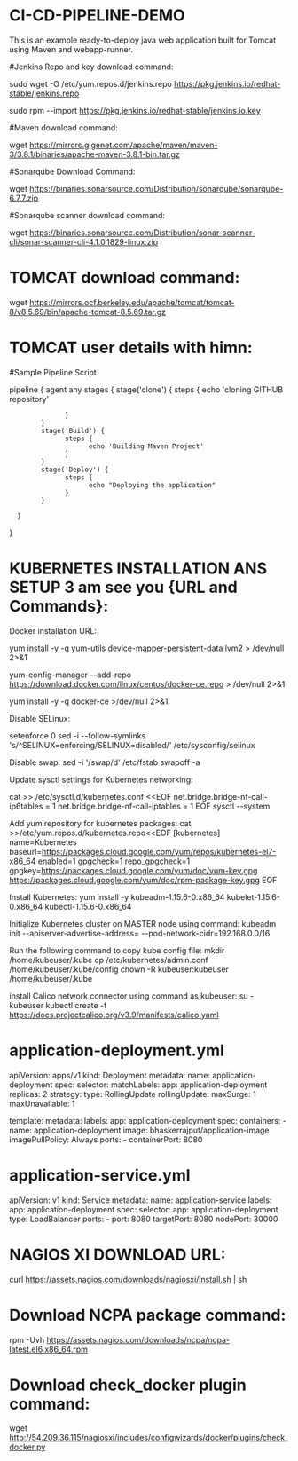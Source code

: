 # CI-CD-PIPELINE-DEMO

This is an example ready-to-deploy java web application built for Tomcat using Maven and webapp-runner.

#Jenkins Repo and key download command:

sudo wget -O /etc/yum.repos.d/jenkins.repo https://pkg.jenkins.io/redhat-stable/jenkins.repo

sudo rpm --import https://pkg.jenkins.io/redhat-stable/jenkins.io.key

#Maven download command:

wget https://mirrors.gigenet.com/apache/maven/maven-3/3.8.1/binaries/apache-maven-3.8.1-bin.tar.gz

#Sonarqube Download Command:

wget https://binaries.sonarsource.com/Distribution/sonarqube/sonarqube-6.7.7.zip

#Sonarqube scanner download command:

wget https://binaries.sonarsource.com/Distribution/sonar-scanner-cli/sonar-scanner-cli-4.1.0.1829-linux.zip

# TOMCAT download command:

wget https://mirrors.ocf.berkeley.edu/apache/tomcat/tomcat-8/v8.5.69/bin/apache-tomcat-8.5.69.tar.gz

# TOMCAT user details with himn:
  <role rolename="manager-script"/>
  <role rolename="manager-gui"/>
  <user username="tomcat" password="tomcat" roles="manager-script,manager-gui"/>
  
  
#Sample Pipeline Script.

pipeline {
      agent any
      stages {
            stage('clone') {
                  steps {
                        echo 'cloning GITHUB repository'
                    
                  }
            }
            stage('Build') {
                  steps {
                        echo 'Building Maven Project'
                  }
            }
            stage('Deploy') {
                  steps {
                        echo "Deploying the application"
                  }
            }
          
      }
}

# KUBERNETES INSTALLATION ANS SETUP 3 am see you {URL and Commands}:

Docker installation URL:

yum install -y -q yum-utils device-mapper-persistent-data lvm2 > /dev/null 2>&1

yum-config-manager --add-repo https://download.docker.com/linux/centos/docker-ce.repo > /dev/null 2>&1

yum install -y -q docker-ce >/dev/null 2>&1

Disable SELinux:

setenforce 0
sed -i --follow-symlinks 's/^SELINUX=enforcing/SELINUX=disabled/' /etc/sysconfig/selinux

Disable swap:
sed -i '/swap/d' /etc/fstab
swapoff -a

Update sysctl settings for Kubernetes networking:

cat >> /etc/sysctl.d/kubernetes.conf <<EOF
net.bridge.bridge-nf-call-ip6tables = 1
net.bridge.bridge-nf-call-iptables = 1
EOF
sysctl --system
                                           
Add yum repository for kubernetes packages:
cat >>/etc/yum.repos.d/kubernetes.repo<<EOF
[kubernetes]
name=Kubernetes
baseurl=https://packages.cloud.google.com/yum/repos/kubernetes-el7-x86_64
enabled=1
gpgcheck=1
repo_gpgcheck=1
gpgkey=https://packages.cloud.google.com/yum/doc/yum-key.gpg
        https://packages.cloud.google.com/yum/doc/rpm-package-key.gpg
EOF
  
Install Kubernetes:
yum install -y kubeadm-1.15.6-0.x86_64 kubelet-1.15.6-0.x86_64 kubectl-1.15.6-0.x86_64
  
Initialize Kubernetes cluster on MASTER node using command:
kubeadm init --apiserver-advertise-address=<master-node-private-ip> --pod-network-cidr=192.168.0.0/16
  
Run the following command to copy kube config file:
mkdir /home/kubeuser/.kube
cp /etc/kubernetes/admin.conf /home/kubeuser/.kube/config
chown -R kubeuser:kubeuser /home/kubeuser/.kube
  
install Calico network connector using command as kubeuser:
su - kubeuser
kubectl create -f https://docs.projectcalico.org/v3.9/manifests/calico.yaml
  
# application-deployment.yml
 
apiVersion: apps/v1
kind: Deployment
metadata:
  name: application-deployment
spec:
  selector:
    matchLabels:
      app: application-deployment
  replicas: 2
  strategy:
    type: RollingUpdate
    rollingUpdate:
      maxSurge: 1
      maxUnavailable: 1

  template:
    metadata:
      labels:
        app: application-deployment
    spec:
      containers:
      - name: application-deployment
        image: bhaskerrajput/application-image
        imagePullPolicy: Always
        ports:
        - containerPort: 8080

# application-service.yml
  
apiVersion: v1
kind: Service
metadata:
  name: application-service
  labels:
    app: application-deployment
spec:
  selector:
    app: application-deployment
  type: LoadBalancer
  ports:
    - port: 8080
      targetPort: 8080
      nodePort: 30000
  
  
# NAGIOS XI DOWNLOAD URL:

curl https://assets.nagios.com/downloads/nagiosxi/install.sh | sh
  
# Download NCPA package command:

rpm -Uvh https://assets.nagios.com/downloads/ncpa/ncpa-latest.el6.x86_64.rpm
  
# Download check_docker plugin command:

wget http://54.209.36.115/nagiosxi/includes/configwizards/docker/plugins/check_docker.py

